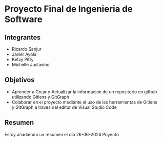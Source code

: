 # Proyecto Final de Ingenieria de Software

## Integrantes

* Ricardo Sanjur
* Javier Ayala
* Ketzy Pitty
* Michelle Justavino

## Objetivos

* Aprender a Crear y Actualizar la informacion de un repositorio en github utilizando Gitlens y GitGraph
* Colaborar en el proyecto mediante el uso de las herramientas de Gitlens y GitGraph a traves del editor de Visual Studio Code

## Resumen
Estoy añadiendo un resumen el día 26-06-2024
Poyecto
